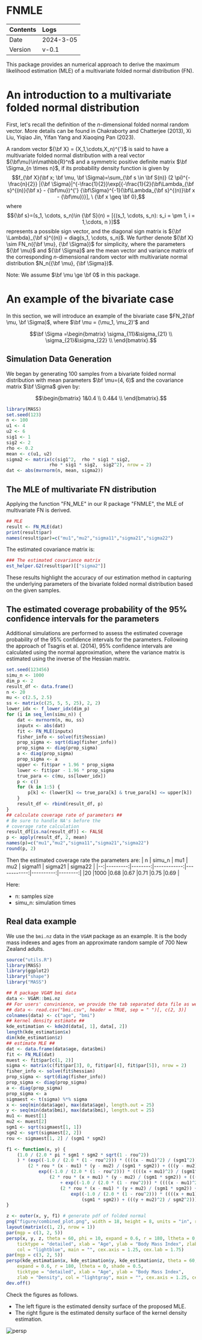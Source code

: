 # FNMLE

| Contents | Logs |
|:---------|:-----|
| Date | 2024-3-05 | 
| Version | v-0.1 |

This package provides an numerical approach to derive the maximum likelihood estimation (MLE) of a multivariate folded normal distribution (FN).

# An introduction to a multivariate folded normal distribution
First, let's recall the definition of the $n$-dimensional folded normal random vector. More details can be found in Chakraborty and Chatterjee (2013), Xi Liu, Yiqiao Jin, Yifan Yang and Xiaoqing Pan (2023).

A random vector ${\bf X} = (X_1,\cdots,X_n)^{'}$ is said to have a multivariate folded normal distribution with a real vector ${\bf\mu}\in\mathbb{R}^n$ and a symmetric positive definite matrix $\bf \Sigma_{n \times n}$,
if its probability density function is given by
$$f_{\bf X}(\bf x; \bf \mu, \bf \Sigma)=\sum_{\bf s \in \bf S(n)} (2 \pi)^{-\frac{n}{2}} |{\bf \Sigma}|^{-\frac{1}{2}}\exp[{-\frac{1}{2}(\bf\Lambda_{\bf s}^{(n)}{\bf x} - {\bf\mu})^{'} {\bf\Sigma}^{-1}(\bf\Lambda_{\bf s}^{(n)}\bf x - {\bf\mu})}],  \  {\bf x \geq \bf 0},$$
where 
$${\bf s}=(s_1, \cdots, s_n)\in {\bf S}(n) = [{(s_1, \cdots, s_n): s_i = \pm 1, i = 1,\cdots, n }]$$ 
represents a possible sign vector, and the diagonal sign matrix is ${\bf \Lambda}_{\bf s}^{(n)} = diag(s_1, \cdots, s_n)$. 
We further denote ${\bf X} \sim FN_n({\bf \mu}, {\bf \Sigma})$ for simplicity, where the parameters ${\bf \mu}$ and ${\bf \Sigma}$ are the mean vector and variance matrix of the corresponding $n$-dimensional random vector with multivariate normal distribution $N_n({\bf \mu}, {\bf \Sigma})$.

Note: We assume $\bf \mu \ge \bf 0$ in this package. 


# An example of the bivariate case
In this section, we will introduce an example of the bivariate case $FN_2(\bf \mu, \bf \Sigma)$, where $\bf \mu = (\mu_1, \mu_2)'$ and 

$$\bf \Sigma =\begin{bmatrix}
\sigma_{11}&\sigma_{21} \\
\sigma_{21}&\sigma_{22} \\
\end{bmatrix}.$$


## Simulation Data Generation

We began by generating 100 samples from a bivariate folded normal distribution with mean parameters $\bf \mu=(4, 6)$ and the covariance matrix $\bf \Sigma$ given by:

$$\begin{bmatrix}
1&0.4 \\
0.4&4 \\
\end{bmatrix}.$$

```r
library(MASS)
set.seed(123)
n <- 100
u1 <- 4
u2 <- 6
sig1 <- 1
sig2 <- 2
rho <- 0.2
mean <- c(u1, u2)
sigma2 <- matrix(c(sig1^2,  rho * sig1 * sig2,
                rho * sig1 * sig2,  sig2^2), nrow = 2)
dat <- abs(mvrnorm(n, mean, sigma2))
```
## The MLE of multivariate FN distribution
Applying the function "FN_MLE" in our R package "FNMLE", the MLE of multivariate FN is derived.
```r
## MLE
result <- FN_MLE(dat)
print(result$par)
names(result$par)=c("mu1","mu2","sigma11","sigma21","sigma22")
```

The estimated covariance matrix is:
```r
### The estimated covariance matrix
est_helper.G2(result$par)[["sigma2"]]
```

These results highlight the accuracy of our estimation method in capturing the underlying parameters of the bivariate folded normal distribution based on the given samples.

## The estimated coverage probability of the 95% confidence intervals for the parameters
Additional simulations are performed to assess the estimated coverage probability of the 95% confidence intervals for the parameters.
Following the approach of Tsagris et al. (2014), 95% confidence intervals are calculated using the normal approximation, where the variance matrix is estimated using the inverse of the Hessian matrix.
```r
set.seed(123456)
simu_n <- 1000
dim_p <- 2
result_df <- data.frame()
n <- 20
mu <- c(2.5, 2.5)
ss <- matrix(c(25, 5, 5, 25), 2, 2)
lower_idx <- f_lower_idx(dim_p)
for (i in seq_len(simu_n)) {
    dat <- mvrnorm(n, mu, ss)
    inputx <- abs(dat)
    fit <- FN_MLE(inputx)
    fisher_info <- solve(fit$hessian)
    prop_sigma <- sqrt(diag(fisher_info))
    prop_sigma <- diag(prop_sigma)
    a <- diag(prop_sigma)
    prop_sigma <- a
    upper <- fit$par + 1.96 * prop_sigma
    lower <- fit$par - 1.96 * prop_sigma
    true_para <- c(mu, ss[lower_idx])
    p <- c()
    for (k in 1:5) {
        p[k] <- (lower[k] <= true_para[k] & true_para[k] <= upper[k])
    }
    result_df <- rbind(result_df, p)
}
## calculate coverage rate of parameters ##
# Be sure to handle NA's before the
# coverage rate calculation
result_df[is.na(result_df)] <- FALSE
p <- apply(result_df, 2, mean)
names(p)=c("mu1","mu2","sigma11","sigma21","sigma22")
round(p, 2)
```

Then the estimated coverage rate the parameters are:
| n | simu_n   |   mu1   |     mu2     |   sigma11   | sigma21   | sigma22 |
|--:|---------:|--------:|------------:|------------:|----------:|--------:|
|20 |1000      |0.68     |0.67         |0.71         |0.75       |0.69     |

Here:
- n: samples size
- simu_n: simulation times

## Real data example

We use the `bmi.nz` data in the `VGAM` package as an example. It is the body mass indexes and ages from an approximate random sample of 700 New Zealand adults.


```r
source("utils.R")
library(MASS)
library(ggplot2)
library("shape")
library("MASS")

## R package VGAM bmi data
data <- VGAM::bmi.nz
## For users' convinience, we provide the tab separated data file as well
## data <- read.csv("bmi.csv", header = TRUE, sep = " ")[, c(2, 3)]
colnames(data) <- c("age", "bmi")
## kernel density estimate ##
kde_estimation <- kde2d(data[, 1], data[, 2])
length(kde_estimation$x)
dim(kde_estimation$z)
## estimate MLE ##
dat <- data.frame(data$age, data$bmi)
fit <- FN_MLE(dat)
muest <- fit$par[c(1, 2)]
sigma <- matrix(c(fit$par[3], 0, fit$par[4], fit$par[5]), nrow = 2)
fisher_info <- solve(fit$hessian)
prop_sigma <- sqrt(diag(fisher_info))
prop_sigma <- diag(prop_sigma)
a <- diag(prop_sigma)
prop_sigma <- a
sigmaest <- t(sigma) %*% sigma
x <- seq(min(data$age), max(data$age), length.out = 25)
y <- seq(min(data$bmi), max(data$bmi), length.out = 25)
mu1 <- muest[1]
mu2 <- muest[2]
sgm1 <- sqrt(sigmaest[1, 1])
sgm2 <- sqrt(sigmaest[2, 2])
rou <- sigmaest[1, 2] / (sgm1 * sgm2)

f1 <- function(x, y) {
    (1.0 / (2.0 * pi * sgm1 * sgm2 * sqrt(1 - rou^2))
    ) * (exp((-1.0 / (2.0 * (1 - rou^2))) * ((((x - mu1)^2) / (sgm1^2)) - 
        (2 * rou * (x - mu1) * (y - mu2) / (sgm1 * sgm2)) + (((y - mu2)^2) / sgm2^2))) + 
            exp((-1.0 / (2.0 * (1 - rou^2))) * ((((x + mu1)^2) / (sgm1^2)) - 
                (2 * rou * (x + mu1) * (y - mu2) / (sgm1 * sgm2)) + (((y - mu2)^2) / sgm2^2)))
                    + exp((-1.0 / (2.0 * (1 - rou^2))) * ((((x - mu1)^2) / (sgm1^2)) - 
                    (2 * rou * (x - mu1) * (y + mu2) / (sgm1 * sgm2)) + (((y + mu2)^2) / sgm2^2))) + 
                        exp((-1.0 / (2.0 * (1 - rou^2))) * ((((x + mu1)^2) / (sgm1^2)) - (2 * rou * (x + mu1) * (y + mu2) / 
                            (sgm1 * sgm2)) + (((y + mu2)^2) / sgm2^2))))
}

z <- outer(x, y, f1) # generate pdf of folded normal
png("figure/combined_plot.png", width = 18, height = 8, units = "in", res = 300)
layout(matrix(c(1, 2), nrow = 1))
par(mgp = c(3, 2, 5))
persp(x, y, z, theta = 60, phi = 10, expand = 0.6, r = 180, ltheta = 0, shade = 0.5,
    ticktype = "detailed", xlab = "Age", ylab = "Body Mass Index", zlab = "Density",
    col = "lightblue", main = "", cex.axis = 1.25, cex.lab = 1.75)
par(mgp = c(3, 2, 5))
persp(kde_estimation$x, kde_estimation$y, kde_estimation$z, theta = 60, phi = 10,
    expand = 0.6, r = 180, ltheta = 0, shade = 0.5,
    ticktype = "detailed", xlab = "Age", ylab = "Body Mass Index",
    zlab = "Density", col = "lightgray", main = "", cex.axis = 1.25, cex.lab = 1.75)
dev.off()
```

Check the figures as follows. 

- The left figure is the estimated density surface of the proposed MLE. 
- The right figure is the estimated density surface of the kernel density estimation.


![persp](./figure/combined_plot.png)

